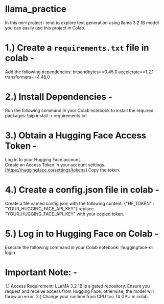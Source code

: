 # llama_practice
In this mini project i tend to explore text generation using llama 3.2 1B model
you can easily use this project in Colab.

# 1.) **Create a `requirements.txt` file** in colab - 
Add the following dependencies:
  bitsandbytes==0.45.0
  accelerate==1.2.1
  transformers==4.48.0

# 2.) **Install Dependencies** - 
Run the following command in your Colab notebook to install the required packages:  !pip install -r requirements.txt

# 3.) **Obtain a Hugging Face Access Token** - 
Log in to your Hugging Face account.  
Create an Access Token in your account settings.  [https://huggingface.co/settings/tokens]  Copy the token.

# 4.) **Create a config.json file** in colab - 
Create a file named config.json with the following content:  {"HF_TOKEN" : "YOUR_HUGGING_FACE_API_KEY"}   replace "YOUR_HUGGING_FACE_API_KEY" with your copied token.

# 5.) **Log in to Hugging Face on Colab** - 
  Execute the following command in your Colab notebook:  !huggingface-cli login

# **Important Note:** - 
1.) Access Requirement: LLaMA 3.2 1B is a gated repository. Ensure you request and receive access from Hugging Face; otherwise, the model will throw an error.  2.) Change your runtime from CPU too T4 GPU in colab.
